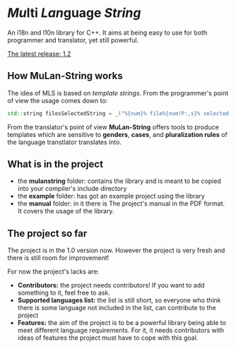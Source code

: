 #  *Mu*lti *Lan*guage *String*
An i18n and l10n library for C++. It aims at being easy to use for both programmer and translator, yet
still powerful. 

[The latest release: 1.2](https://github.com/felix-leg/mulan-string/releases/download/v1.2/mulan-string-1.2.tar.gz)

## How MuLan-String works
The idea of MLS is based on *template strings*. From the programmer's point of view the usage comes down to:
```c++
std::string filesSelectedString = _("%{num}% file%{num!P:,s}% selected.").apply("num", count).get();
```

From the translator's point of view **MuLan-String** offers tools to produce templates which are
sensitive to **genders**, **cases**, and **pluralization rules** of the language transtlator translates into. 

## What is in the project
* the **mulanstring** folder: contains the library and is meant to be copied into your compiler's include directory
* the **example** folder: has got an example project using the library
* the **manual** folder: in it there is The project's manual in the PDF format. It covers the usage of the library. 

## The project so far
The project is in the 1.0 version now. However the project is very fresh and there is still room for improvement!

For now the project's lacks are:
* **Contributors:** the project needs contributors! If you want to add something to it, feel free to ask.
* **Supported languages list:** the list is still short, so everyone who think there is some language not included in the list, can contribute to the project
* **Features:** the aim of the project is to be a powerful library being able to meet different language requirements. For it, it needs contributors with ideas of features the project must have to cope with this goal.
